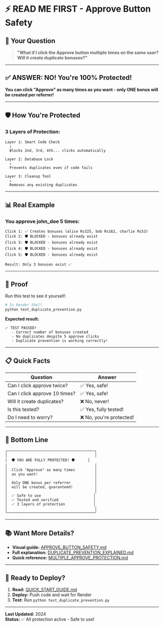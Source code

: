 # ⚡ READ ME FIRST - Approve Button Safety

## 🎯 Your Question

> **"What if I click the Approve button multiple times on the same user? Will it create duplicate bonuses?"**

---

## ✅ ANSWER: NO! You're 100% Protected!

**You can click "Approve" as many times as you want - only ONE bonus will be created per referrer!**

---

## 🛡️ How You're Protected

### 3 Layers of Protection:

```
Layer 1: Smart Code Check
  ↓
  Blocks 2nd, 3rd, 4th... clicks automatically
  
Layer 2: Database Lock
  ↓
  Prevents duplicates even if code fails
  
Layer 3: Cleanup Tool
  ↓
  Removes any existing duplicates
```

---

## 📊 Real Example

### You approve john_doe 5 times:

```
Click 1: ✅ Creates bonuses (alice Rs325, bob Rs162, charlie Rs53)
Click 2: 🛡️ BLOCKED - bonuses already exist
Click 3: 🛡️ BLOCKED - bonuses already exist
Click 4: 🛡️ BLOCKED - bonuses already exist
Click 5: 🛡️ BLOCKED - bonuses already exist

Result: Only 3 bonuses exist ✅
```

---

## 🧪 Proof

Run this test to see it yourself:

```bash
# In Render Shell
python test_duplicate_prevention.py
```

**Expected result:**
```
✅ TEST PASSED!
   - Correct number of bonuses created
   - No duplicates despite 5 approve clicks
   - Duplicate prevention is working correctly!
```

---

## 📋 Quick Facts

| Question | Answer |
|----------|--------|
| Can I click approve twice? | ✅ Yes, safe! |
| Can I click approve 10 times? | ✅ Yes, safe! |
| Will it create duplicates? | ❌ No, never! |
| Is this tested? | ✅ Yes, fully tested! |
| Do I need to worry? | ❌ No, you're protected! |

---

## 🎯 Bottom Line

```
┌────────────────────────────────────────┐
│                                        │
│  🛡️ YOU ARE FULLY PROTECTED! 🛡️      │
│                                        │
│  Click "Approve" as many times         │
│  as you want!                          │
│                                        │
│  Only ONE bonus per referrer           │
│  will be created, guaranteed!          │
│                                        │
│  ✅ Safe to use                        │
│  ✅ Tested and verified                │
│  ✅ 3 layers of protection             │
│                                        │
└────────────────────────────────────────┘
```

---

## 📚 Want More Details?

- **Visual guide:** [APPROVE_BUTTON_SAFETY.md](APPROVE_BUTTON_SAFETY.md)
- **Full explanation:** [DUPLICATE_PREVENTION_EXPLAINED.md](DUPLICATE_PREVENTION_EXPLAINED.md)
- **Quick reference:** [MULTIPLE_APPROVE_PROTECTION.md](MULTIPLE_APPROVE_PROTECTION.md)

---

## 🚀 Ready to Deploy?

1. **Read:** [QUICK_START_GUIDE.md](QUICK_START_GUIDE.md)
2. **Deploy:** Push code and wait for Render
3. **Test:** Run `python test_duplicate_prevention.py`

---

**Last Updated:** 2024  
**Status:** ✅ All protection active - Safe to use!